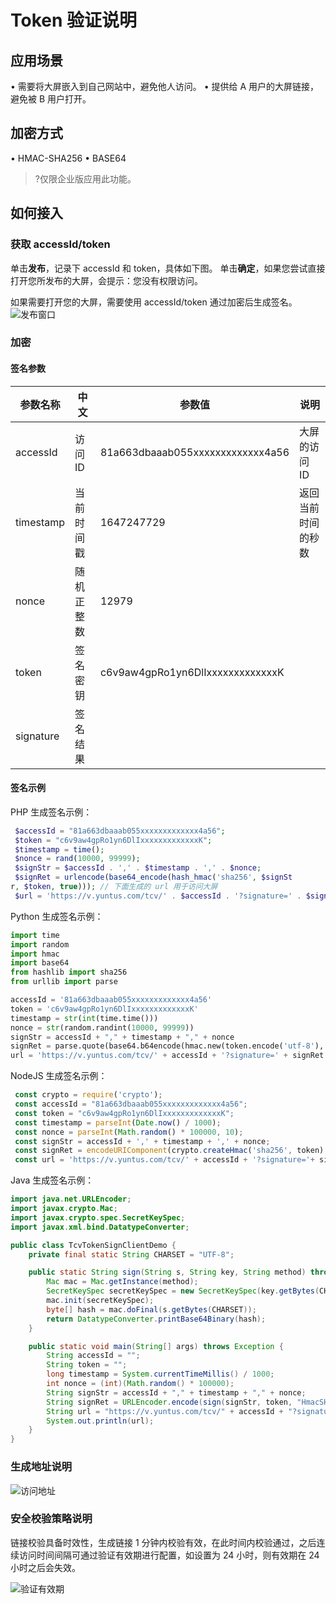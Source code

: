 # Token 验证说明

## 应用场景

• 需要将大屏嵌入到自己网站中，避免他人访问。
• 提供给 A 用户的大屏链接，避免被 B 用户打开。

## 加密方式

• HMAC-SHA256
• BASE64

>?仅限企业版应用此功能。

## 如何接入

### 获取 accessId/token

单击**发布**，记录下 accessId 和 token，具体如下图。
单击**确定**，如果您尝试直接打开您所发布的大屏，会提示：您没有权限访问。

 如果需要打开您的大屏，需要使用 accessId/token 通过加密后生成签名。
![发布窗口](https://qcloudimg.tencent-cloud.cn/raw/3b24a89382757b3e07d4820ff8064ee0.png)

### 加密

#### 签名参数

| 参数名称 | 中文 | 参数值 | 说明 |
| --- | --- | --- | --- |
|accessId|访问 ID|81a663dbaaab055xxxxxxxxxxxxx4a56| 大屏的访问 ID |
|timestamp|当前时间戳|1647247729|返回当前时间的秒数|
|nonce|随机正整数|12979| |
|token|签名密钥|c6v9aw4gpRo1yn6DlIxxxxxxxxxxxxxK| |
|signature|签名结果| |

#### 签名示例

PHP 生成签名示例：

```php
 $accessId = "81a663dbaaab055xxxxxxxxxxxxx4a56";
 $token = "c6v9aw4gpRo1yn6DlIxxxxxxxxxxxxxK";
 $timestamp = time();
 $nonce = rand(10000, 99999);
 $signStr = $accessId . ',' . $timestamp . ',' . $nonce;
 $signRet = urlencode(base64_encode(hash_hmac('sha256', $signSt
r, $token, true))); // 下面生成的 url 用于访问大屏
 $url = 'https://v.yuntus.com/tcv/' . $accessId . '?signature=' . $signRet . '&timestamp=' . $timestamp . '&nonce=' . $nonce);
```

Python 生成签名示例：

```python
import time
import random
import hmac
import base64
from hashlib import sha256
from urllib import parse

accessId = '81a663dbaaab055xxxxxxxxxxxxx4a56'
token = 'c6v9aw4gpRo1yn6DlIxxxxxxxxxxxxxK'
timestamp = str(int(time.time()))
nonce = str(random.randint(10000, 99999))
signStr = accessId + "," + timestamp + "," + nonce
signRet = parse.quote(base64.b64encode(hmac.new(token.encode('utf-8'), signStr.encode('utf-8'), digestmod=sha256).digest()))
url = 'https://v.yuntus.com/tcv/' + accessId + '?signature=' + signRet + '&timestamp=' + timestamp + '&nonce=' + nonce
```

NodeJS 生成签名示例：

```JavaScript
 const crypto = require('crypto');
 const accessId = "81a663dbaaab055xxxxxxxxxxxxx4a56";
 const token = "c6v9aw4gpRo1yn6DlIxxxxxxxxxxxxxK";
 const timestamp = parseInt(Date.now() / 1000);
 const nonce = parseInt(Math.random() * 100000, 10);
 const signStr = accessId + ',' + timestamp + ',' + nonce;
 const signRet = encodeURIComponent(crypto.createHmac('sha256', token).update(signStr).digest().toString('base64')); // 下面生成的 url 用于访问大屏
 const url = 'https://v.yuntus.com/tcv/' + accessId + '?signature='+ signRet + '&timestamp=' + timestamp + '&nonce=' + nonce;
```

Java 生成签名示例：

```Java
import java.net.URLEncoder;
import javax.crypto.Mac;
import javax.crypto.spec.SecretKeySpec;
import javax.xml.bind.DatatypeConverter;

public class TcvTokenSignClientDemo {
    private final static String CHARSET = "UTF-8";

    public static String sign(String s, String key, String method) throws Exception {
        Mac mac = Mac.getInstance(method);
        SecretKeySpec secretKeySpec = new SecretKeySpec(key.getBytes(CHARSET), mac.getAlgorithm());
        mac.init(secretKeySpec);
        byte[] hash = mac.doFinal(s.getBytes(CHARSET));
        return DatatypeConverter.printBase64Binary(hash);
    }

    public static void main(String[] args) throws Exception {
        String accessId = "";
        String token = "";
        long timestamp = System.currentTimeMillis() / 1000;
        int nonce = (int)(Math.random() * 100000);
        String signStr = accessId + "," + timestamp + "," + nonce;
        String signRet = URLEncoder.encode(sign(signStr, token, "HmacSHA256"), CHARSET);
        String url = "https://v.yuntus.com/tcv/" + accessId + "?signature=" + signRet + "&timestamp=" + timestamp + "&nonce=" + nonce;
        System.out.println(url);
    }
}
```

### 生成地址说明

![访问地址](https://qcloudimg.tencent-cloud.cn/raw/345b4275c8b6596964c49c25acb82a33.png)

### 安全校验策略说明

链接校验具备时效性，生成链接 1 分钟内校验有效，在此时间内校验通过，之后连续访问时间间隔可通过验证有效期进行配置，如设置为 24 小时，则有效期在 24 小时之后会失效。

![验证有效期](https://qcloudimg.tencent-cloud.cn/raw/37a1ed5be535727a8931cb765be69664.png)
